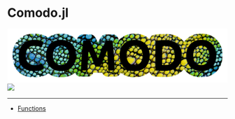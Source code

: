 # Comodo.jl
 
![](../../assets/img/COMODO.png)
![](../../assets/img/comodo_snippets.gif)
___________________

- [Functions](https://comodo-research.github.io/Comodo.jl/dev/functions/)

